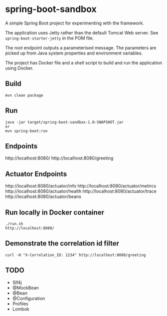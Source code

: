spring-boot-sandbox
====

A simple Spring Boot project for experimenting with the framework.

The application uses Jetty rather than the default Tomcat Web server. See `spring-boot-starter-jetty` in the POM file.

The root endpoint outputs a parameterised message. The parameters are picked up from Java system properties and 
environment variables.

The project has Docker file and a shell script to build and run the application using Docker.

Build
----
```
mvn clean package
```

Run
----
```
java -jar target/spring-boot-sandbox-1.0-SNAPSHOT.jar
or
mvn spring-boot:run
```

Endpoints
----
http://localhost:8080/
http://localhost:8080/greeting


Actuator Endpoints
----
http://localhost:8080/actuator/info
http://localhost:8080/actuator/metircs
http://localhost:8080/actuator/health
http://localhost:8080/actuator/trace
http://localhost:8080/actuator/beans


Run locally in Docker container
----
```
./run.sh
http://localhost:8080/
```


Demonstrate the correlation id filter
----
```curl -H "X-Correlation_ID: 1234" http://localhost:8080/greeting```

TODO
----

- Slf4j
- @MockBean
- @Bean
- @Configuration
- Profiles
- Lombok



